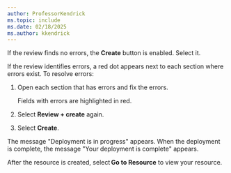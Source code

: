```yaml
---
author: ProfessorKendrick
ms.topic: include
ms.date: 02/18/2025
ms.author: kkendrick
---
```


If the review finds no errors, the **Create** button is enabled. Select it.

If the review identifies errors, a red dot appears next to each section where errors exist. To resolve errors:

1. Open each section that has errors and fix the errors.

    Fields with errors are highlighted in red.

1. Select **Review + create** again.

1. Select **Create**.

The message "Deployment is in progress" appears. When the deployment is complete, the message "Your deployment is complete" appears.

After the resource is created, select **Go to Resource** to view your resource.
